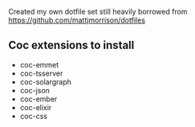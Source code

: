 Created my own dotfile set
still heavily borrowed from https://github.com/mattjmorrison/dotfiles

## Coc extensions to install
*  coc-emmet
*  coc-tsserver
*  coc-solargraph
*  coc-json 
*  coc-ember 
*  coc-elixir 
*  coc-css 
